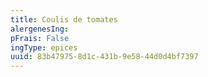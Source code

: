 ```yaml
---
title: Coulis de tomates
alergenesIng:
pFrais: False
ingType: epices
uuid: 83b47975-8d1c-431b-9e58-44d0d4bf7397
---
```

